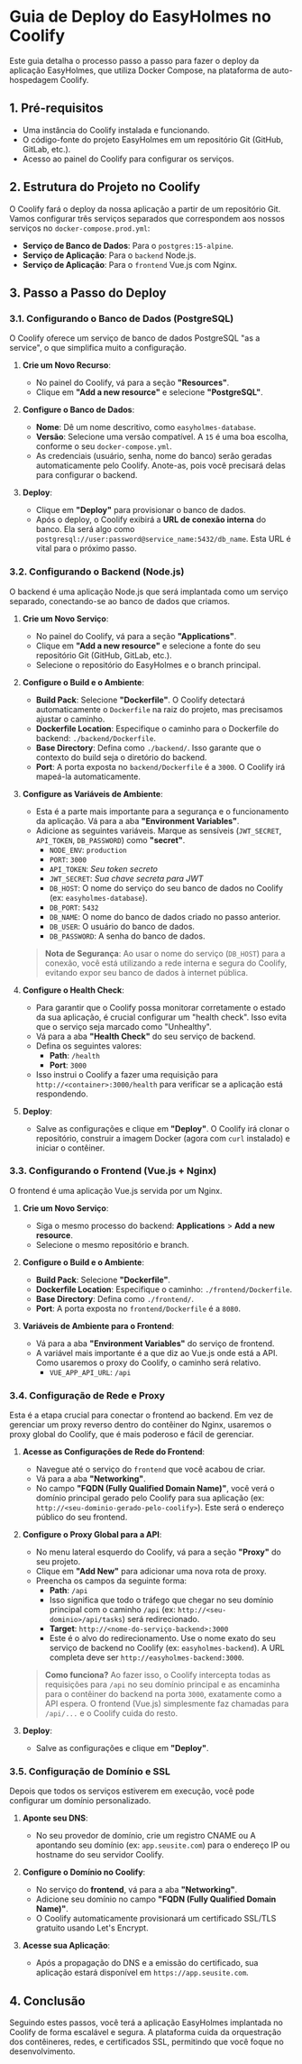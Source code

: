 # Guia de Deploy do EasyHolmes no Coolify

Este guia detalha o processo passo a passo para fazer o deploy da aplicação EasyHolmes, que utiliza Docker Compose, na plataforma de auto-hospedagem Coolify.

## 1. Pré-requisitos

- Uma instância do Coolify instalada e funcionando.
- O código-fonte do projeto EasyHolmes em um repositório Git (GitHub, GitLab, etc.).
- Acesso ao painel do Coolify para configurar os serviços.

## 2. Estrutura do Projeto no Coolify

O Coolify fará o deploy da nossa aplicação a partir de um repositório Git. Vamos configurar três serviços separados que correspondem aos nossos serviços no `docker-compose.prod.yml`:

- **Serviço de Banco de Dados**: Para o `postgres:15-alpine`.
- **Serviço de Aplicação**: Para o `backend` Node.js.
- **Serviço de Aplicação**: Para o `frontend` Vue.js com Nginx.

## 3. Passo a Passo do Deploy

### 3.1. Configurando o Banco de Dados (PostgreSQL)

O Coolify oferece um serviço de banco de dados PostgreSQL "as a service", o que simplifica muito a configuração.

1.  **Crie um Novo Recurso**:
    *   No painel do Coolify, vá para a seção **"Resources"**.
    *   Clique em **"Add a new resource"** e selecione **"PostgreSQL"**.

2.  **Configure o Banco de Dados**:
    *   **Nome**: Dê um nome descritivo, como `easyholmes-database`.
    *   **Versão**: Selecione uma versão compatível. A `15` é uma boa escolha, conforme o seu `docker-compose.yml`.
    *   As credenciais (usuário, senha, nome do banco) serão geradas automaticamente pelo Coolify. Anote-as, pois você precisará delas para configurar o backend.

3.  **Deploy**:
    *   Clique em **"Deploy"** para provisionar o banco de dados.
    *   Após o deploy, o Coolify exibirá a **URL de conexão interna** do banco. Ela será algo como `postgresql://user:password@service_name:5432/db_name`. Esta URL é vital para o próximo passo.

### 3.2. Configurando o Backend (Node.js)

O backend é uma aplicação Node.js que será implantada como um serviço separado, conectando-se ao banco de dados que criamos.

1.  **Crie um Novo Serviço**:
    *   No painel do Coolify, vá para a seção **"Applications"**.
    *   Clique em **"Add a new resource"** e selecione a fonte do seu repositório Git (GitHub, GitLab, etc.).
    *   Selecione o repositório do EasyHolmes e o branch principal.

2.  **Configure o Build e o Ambiente**:
    *   **Build Pack**: Selecione **"Dockerfile"**. O Coolify detectará automaticamente o `Dockerfile` na raiz do projeto, mas precisamos ajustar o caminho.
    *   **Dockerfile Location**: Especifique o caminho para o Dockerfile do backend: `./backend/Dockerfile`.
    *   **Base Directory**: Defina como `./backend/`. Isso garante que o contexto do build seja o diretório do backend.
    *   **Port**: A porta exposta no `backend/Dockerfile` é a `3000`. O Coolify irá mapeá-la automaticamente.

3.  **Configure as Variáveis de Ambiente**:
    *   Esta é a parte mais importante para a segurança e o funcionamento da aplicação. Vá para a aba **"Environment Variables"**.
    *   Adicione as seguintes variáveis. Marque as sensíveis (`JWT_SECRET`, `API_TOKEN`, `DB_PASSWORD`) como **"secret"**.
        *   `NODE_ENV`: `production`
        *   `PORT`: `3000`
        *   `API_TOKEN`: *Seu token secreto*
        *   `JWT_SECRET`: *Sua chave secreta para JWT*
        *   `DB_HOST`: O nome do serviço do seu banco de dados no Coolify (ex: `easyholmes-database`).
        *   `DB_PORT`: `5432`
        *   `DB_NAME`: O nome do banco de dados criado no passo anterior.
        *   `DB_USER`: O usuário do banco de dados.
        *   `DB_PASSWORD`: A senha do banco de dados.

    > **Nota de Segurança**: Ao usar o nome do serviço (`DB_HOST`) para a conexão, você está utilizando a rede interna e segura do Coolify, evitando expor seu banco de dados à internet pública.

4.  **Configure o Health Check**:
    *   Para garantir que o Coolify possa monitorar corretamente o estado da sua aplicação, é crucial configurar um "health check". Isso evita que o serviço seja marcado como "Unhealthy".
    *   Vá para a aba **"Health Check"** do seu serviço de backend.
    *   Defina os seguintes valores:
        *   **Path**: `/health`
        *   **Port**: `3000`
    *   Isso instrui o Coolify a fazer uma requisição para `http://<container>:3000/health` para verificar se a aplicação está respondendo.

5.  **Deploy**:
    *   Salve as configurações e clique em **"Deploy"**. O Coolify irá clonar o repositório, construir a imagem Docker (agora com `curl` instalado) e iniciar o contêiner.

### 3.3. Configurando o Frontend (Vue.js + Nginx)

O frontend é uma aplicação Vue.js servida por um Nginx.

1.  **Crie um Novo Serviço**:
    *   Siga o mesmo processo do backend: **Applications** > **Add a new resource**.
    *   Selecione o mesmo repositório e branch.

2.  **Configure o Build e o Ambiente**:
    *   **Build Pack**: Selecione **"Dockerfile"**.
    *   **Dockerfile Location**: Especifique o caminho: `./frontend/Dockerfile`.
    *   **Base Directory**: Defina como `./frontend/`.
    *   **Port**: A porta exposta no `frontend/Dockerfile` é a `8080`.

3.  **Variáveis de Ambiente para o Frontend**:
    *   Vá para a aba **"Environment Variables"** do serviço de frontend.
    *   A variável mais importante é a que diz ao Vue.js onde está a API. Como usaremos o proxy do Coolify, o caminho será relativo.
        *   `VUE_APP_API_URL`: `/api`

### 3.4. Configuração de Rede e Proxy

Esta é a etapa crucial para conectar o frontend ao backend. Em vez de gerenciar um proxy reverso dentro do contêiner do Nginx, usaremos o proxy global do Coolify, que é mais poderoso e fácil de gerenciar.

1.  **Acesse as Configurações de Rede do Frontend**:
    *   Navegue até o serviço do `frontend` que você acabou de criar.
    *   Vá para a aba **"Networking"**.
    *   No campo **"FQDN (Fully Qualified Domain Name)"**, você verá o domínio principal gerado pelo Coolify para sua aplicação (ex: `http://<seu-dominio-gerado-pelo-coolify>`). Este será o endereço público do seu frontend.

2.  **Configure o Proxy Global para a API**:
    *   No menu lateral esquerdo do Coolify, vá para a seção **"Proxy"** do seu projeto.
    *   Clique em **"Add New"** para adicionar uma nova rota de proxy.
    *   Preencha os campos da seguinte forma:
        *   **Path**: `/api`
          *   Isso significa que todo o tráfego que chegar no seu domínio principal com o caminho `/api` (ex: `http://<seu-dominio>/api/tasks`) será redirecionado.
        *   **Target**: `http://<nome-do-serviço-backend>:3000`
          *   Este é o alvo do redirecionamento. Use o nome exato do seu serviço de backend no Coolify (ex: `easyholmes-backend`). A URL completa deve ser `http://easyholmes-backend:3000`.

    > **Como funciona?** Ao fazer isso, o Coolify intercepta todas as requisições para `/api` no seu domínio principal e as encaminha para o contêiner do backend na porta `3000`, exatamente como a API espera. O frontend (Vue.js) simplesmente faz chamadas para `/api/...` e o Coolify cuida do resto.

5.  **Deploy**:
    *   Salve as configurações e clique em **"Deploy"**.

### 3.5. Configuração de Domínio e SSL

Depois que todos os serviços estiverem em execução, você pode configurar um domínio personalizado.

1.  **Aponte seu DNS**:
    *   No seu provedor de domínio, crie um registro CNAME ou A apontando seu domínio (ex: `app.seusite.com`) para o endereço IP ou hostname do seu servidor Coolify.

2.  **Configure o Domínio no Coolify**:
    *   No serviço do **frontend**, vá para a aba **"Networking"**.
    *   Adicione seu domínio no campo **"FQDN (Fully Qualified Domain Name)"**.
    *   O Coolify automaticamente provisionará um certificado SSL/TLS gratuito usando Let's Encrypt.

3.  **Acesse sua Aplicação**:
    *   Após a propagação do DNS e a emissão do certificado, sua aplicação estará disponível em `https://app.seusite.com`.

## 4. Conclusão

Seguindo estes passos, você terá a aplicação EasyHolmes implantada no Coolify de forma escalável e segura. A plataforma cuida da orquestração dos contêineres, redes, e certificados SSL, permitindo que você foque no desenvolvimento.